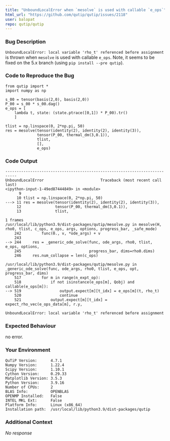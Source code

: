 ```yaml
---
title: "UnboundLocalError when `mesolve` is used with callable `e_ops`"
html_url: "https://github.com/qutip/qutip/issues/2118"
user: balopat
repo: qutip/qutip
---
```


### Bug Description

`UnboundLocalError: local variable 'rho_t' referenced before assignment` is thrown when `mesolve` is used with callable `e_ops`. Note, it seems to be fixed on the 5.x branch (using `pip install --pre qutip`).

### Code to Reproduce the Bug

```shell
from qutip import * 
import numpy as np

s_00 = tensor(basis(2,0), basis(2,0))
P_00 = s_00 * s_00.dag()
e_ops = [ 
    lambda t, state: (state.ptrace([0,1]) * P_00).tr()   
    ]

tlist = np.linspace(0, 2*np.pi, 50)
res = mesolve(tensor(identity(2), identity(2), identity(3)),
              tensor(P_00, thermal_dm(3,0.1)), 
              tlist, 
              [],
              e_ops)
```


### Code Output

```shell
---------------------------------------------------------------------------
UnboundLocalError                         Traceback (most recent call last)
<ipython-input-1-49ed87444849> in <module>
      9 
     10 tlist = np.linspace(0, 2*np.pi, 50)
---> 11 res = mesolve(tensor(identity(2), identity(2), identity(3)),
     12               tensor(P_00, thermal_dm(3,0.1)),
     13               tlist,

1 frames
/usr/local/lib/python3.9/dist-packages/qutip/mesolve.py in mesolve(H, rho0, tlist, c_ops, e_ops, args, options, progress_bar, _safe_mode)
    242         func(0., v, *ode_args) + v
    243 
--> 244     res = _generic_ode_solve(func, ode_args, rho0, tlist, e_ops, options,
    245                              progress_bar, dims=rho0.dims)
    246     res.num_collapse = len(c_ops)

/usr/local/lib/python3.9/dist-packages/qutip/mesolve.py in _generic_ode_solve(func, ode_args, rho0, tlist, e_ops, opt, progress_bar, dims)
    517         for m in range(n_expt_op):
    518             if not isinstance(e_ops[m], Qobj) and callable(e_ops[m]):
--> 519                 output.expect[m][t_idx] = e_ops[m](t, rho_t)
    520                 continue
    521             output.expect[m][t_idx] = expect_rho_vec(e_ops_data[m], r.y,

UnboundLocalError: local variable 'rho_t' referenced before assignment
```


### Expected Behaviour

no error.

### Your Environment

```shell
QuTiP Version:      4.7.1
Numpy Version:      1.22.4
Scipy Version:      1.10.1
Cython Version:     0.29.33
Matplotlib Version: 3.5.3
Python Version:     3.9.16
Number of CPUs:     2
BLAS Info:          OPENBLAS
OPENMP Installed:   False
INTEL MKL Ext:      False
Platform Info:      Linux (x86_64)
Installation path:  /usr/local/lib/python3.9/dist-packages/qutip
```


### Additional Context

_No response_